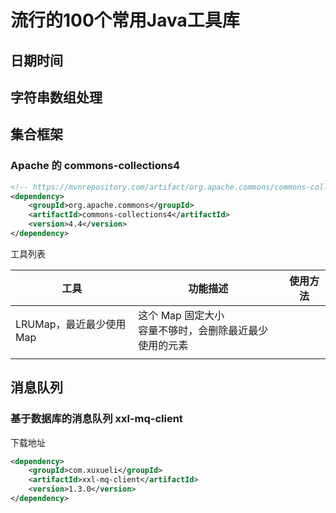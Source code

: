 # 流行的100个常用Java工具库


## 日期时间

## 字符串数组处理

## 集合框架

### Apache 的 commons-collections4

```xml
<!-- https://mvnrepository.com/artifact/org.apache.commons/commons-collections4 -->
<dependency>
    <groupId>org.apache.commons</groupId>
    <artifactId>commons-collections4</artifactId>
    <version>4.4</version>
</dependency>
```

工具列表

| 工具                     | 功能描述                                                    | 使用方法 |
| ------------------------ | ----------------------------------------------------------- | -------- |
| LRUMap，最近最少使用 Map | 这个 Map 固定大小<br />容量不够时，会删除最近最少使用的元素 |          |
|                          |                                                             |          |

## 消息队列

### 基于数据库的消息队列 xxl-mq-client

下载地址

```xml
<dependency>
    <groupId>com.xuxueli</groupId>
    <artifactId>xxl-mq-client</artifactId>
    <version>1.3.0</version>
</dependency>
```


